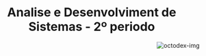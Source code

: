 <h1 align="center">Analise e Desenvolviment de Sistemas - 2º periodo</h1>

<div width="auto">

<img align="right" src="./.github/NUX_Octodex.gif" alt="octodex-img" title="octodex">

</div>
